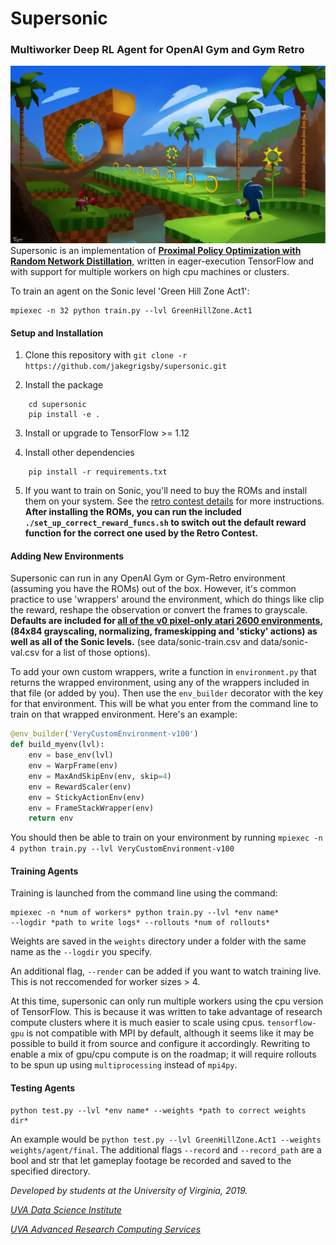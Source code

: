 # Supersonic
### __Multiworker Deep RL Agent for OpenAI Gym and Gym Retro__
![Sonic Cover Image](supersonic/data/readme_media/readme_cover.jpg)
Supersonic is an implementation of __[Proximal Policy Optimization with Random Network Distillation](https://arxiv.org/abs/1810.12894)__, written in eager-execution TensorFlow and with support for multiple workers on high cpu machines or clusters.

To train an agent on the Sonic level 'Green Hill Zone Act1':
```shell
mpiexec -n 32 python train.py --lvl GreenHillZone.Act1
```

#### Setup and Installation
1. Clone this repository with `git clone -r https://github.com/jakegrigsby/supersonic.git`

2. Install the package
```shell
    cd supersonic
    pip install -e . 
```

3. Install or upgrade to TensorFlow >= 1.12

4. Install other dependencies
```shell
    pip install -r requirements.txt
```

5. If you want to train on Sonic, you'll need to buy the ROMs and install them on your system. See the [retro contest details](https://contest.openai.com/2018-1/details/) for more instructions. __After installing the ROMs, you can run the included `./set_up_correct_reward_funcs.sh` to switch out the default reward function for the correct one used by the Retro Contest.__

#### Adding New Environments
Supersonic can run in any OpenAI Gym or Gym-Retro environment (assuming you have the ROMs) out of the box. However, it's common practice to use 'wrappers' around the environment, which do things like clip the reward, reshape the observation or convert the frames to grayscale. __Defaults are included for [all of the v0 pixel-only atari 2600 environments](https://gym.openai.com/envs/#atari), (84x84 grayscaling, normalizing, frameskipping and 'sticky' actions) as well as all of the Sonic levels.__ (see data/sonic-train.csv and data/sonic-val.csv for a list of those options).

To add your own custom wrappers, write a function in `environment.py` that returns the wrapped environment, using any of the wrappers included in that file (or added by you). Then use the `env_builder` decorator with the key for that environment. This will be what you enter from the command line to train on that wrapped environment. Here's an example:
```python
@env_builder('VeryCustomEnvironment-v100')
def build_myenv(lvl):
    env = base_env(lvl)
    env = WarpFrame(env)
    env = MaxAndSkipEnv(env, skip=4)
    env = RewardScaler(env)
    env = StickyActionEnv(env)
    env = FrameStackWrapper(env)
    return env
```
You should then be able to train on your environment by running
```mpiexec -n 4 python train.py --lvl VeryCustomEnvironment-v100```

#### Training Agents
Training is launched from the command line using the command:
```shell
mpiexec -n *num of workers* python train.py --lvl *env name*
--logdir *path to write logs* --rollouts *num of rollouts*
```
Weights are saved in the `weights` directory under a folder with the same name as the `--logdir` you specify.

An additional flag, `--render` can be added if you want to watch training live. This is not reccomended for worker sizes > 4.

At this time, supersonic can only run multiple workers using the cpu version of TensorFlow. This is because it was written to take advantage of research compute clusters where it is much easier to scale using cpus. `tensorflow-gpu` is not compatible with MPI by default, although it seems like it may be possible to build it from source and configure it accordingly. Rewriting to enable a mix of gpu/cpu compute is on the roadmap; it will require rollouts to be spun up using `multiprocessing` instead of `mpi4py`.

#### Testing Agents
```shell
python test.py --lvl *env name* --weights *path to correct weights dir*
```
An example would be `python test.py --lvl GreenHillZone.Act1 --weights weights/agent/final`. The additional flags `--record` and `--record_path` are a bool and str that let gameplay footage be recorded and saved to the specified directory.


_Developed by students at the University of Virginia, 2019._

_[UVA Data Science Institute](https://datascience.virginia.edu)_

_[UVA Advanced Research Computing Services](https://arcs.virginia.edu)_



